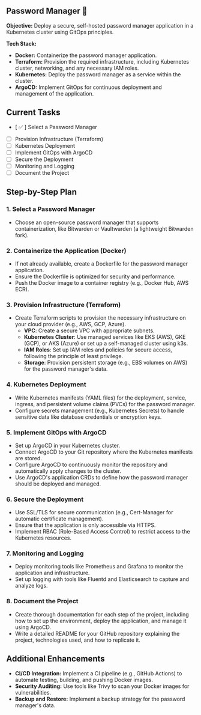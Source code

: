 ## Password Manager 🔐 

**Objective:** Deploy a secure, self-hosted password manager application in a Kubernetes cluster using GitOps principles.

**Tech Stack:**
- **Docker:** Containerize the password manager application.
- **Terraform:** Provision the required infrastructure, including Kubernetes cluster, networking, and any necessary IAM roles.
- **Kubernetes:** Deploy the password manager as a service within the cluster.
- **ArgoCD:** Implement GitOps for continuous deployment and management of the application.

## Current Tasks
- [ ✅ ] Select a Password Manager
- [ ] Provision Infrastructure (Terraform)
- [ ] Kubernetes Deployment
- [ ] Implement GitOps with ArgoCD
- [ ] Secure the Deployment
- [ ] Monitoring and Logging
- [ ] Document the Project

## Step-by-Step Plan

### 1. Select a Password Manager
- Choose an open-source password manager that supports containerization, like Bitwarden or Vaultwarden (a lightweight Bitwarden fork).

### 2. Containerize the Application (Docker)
- If not already available, create a Dockerfile for the password manager application.
- Ensure the Dockerfile is optimized for security and performance.
- Push the Docker image to a container registry (e.g., Docker Hub, AWS ECR).

### 3. Provision Infrastructure (Terraform)
- Create Terraform scripts to provision the necessary infrastructure on your cloud provider (e.g., AWS, GCP, Azure).
  - **VPC**: Create a secure VPC with appropriate subnets.
  - **Kubernetes Cluster**: Use managed services like EKS (AWS), GKE (GCP), or AKS (Azure) or set up a self-managed cluster using k3s.
  - **IAM Roles**: Set up IAM roles and policies for secure access, following the principle of least privilege.
  - **Storage**: Provision persistent storage (e.g., EBS volumes on AWS) for the password manager's data.

### 4. Kubernetes Deployment
- Write Kubernetes manifests (YAML files) for the deployment, service, ingress, and persistent volume claims (PVCs) for the password manager.
- Configure secrets management (e.g., Kubernetes Secrets) to handle sensitive data like database credentials or encryption keys.

### 5. Implement GitOps with ArgoCD
- Set up ArgoCD in your Kubernetes cluster.
- Connect ArgoCD to your Git repository where the Kubernetes manifests are stored.
- Configure ArgoCD to continuously monitor the repository and automatically apply changes to the cluster.
- Use ArgoCD's application CRDs to define how the password manager should be deployed and managed.

### 6. Secure the Deployment
- Use SSL/TLS for secure communication (e.g., Cert-Manager for automatic certificate management).
- Ensure that the application is only accessible via HTTPS.
- Implement RBAC (Role-Based Access Control) to restrict access to the Kubernetes resources.

### 7. Monitoring and Logging
- Deploy monitoring tools like Prometheus and Grafana to monitor the application and infrastructure.
- Set up logging with tools like Fluentd and Elasticsearch to capture and analyze logs.

### 8. Document the Project
- Create thorough documentation for each step of the project, including how to set up the environment, deploy the application, and manage it using ArgoCD.
- Write a detailed README for your GitHub repository explaining the project, technologies used, and how to replicate it.

## Additional Enhancements
- **CI/CD Integration:** Implement a CI pipeline (e.g., GitHub Actions) to automate testing, building, and pushing Docker images.
- **Security Auditing:** Use tools like Trivy to scan your Docker images for vulnerabilities.
- **Backup and Restore:** Implement a backup strategy for the password manager's data.
